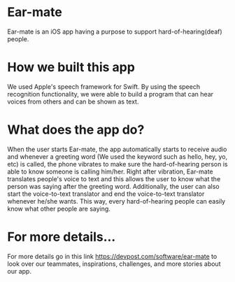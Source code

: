 # Ear-mate
Ear-mate is an iOS app having a purpose to support hard-of-hearing(deaf) people.
# How we built this app
We used Apple's speech framework for Swift. 
By using the speech recognition functionality, we were able to build a program that can hear voices from others and can be shown as text.
# What does the app do?
When the user starts Ear-mate, the app automatically starts to receive audio and whenever a greeting word (We used the keyword such as hello, hey, yo, etc) is called, the phone vibrates to make sure the hard-of-hearing person is able to know someone is calling him/her. 
Right after vibration, Ear-mate translates people's voice to text and this allows the user to know what the person was saying after the greeting word. Additionally, the user can also start the voice-to-text translator and end the voice-to-text translator whenever he/she wants. This way, every hard-of-hearing people can easily know what other people are saying.
# For more details...
For more details go in this link https://devpost.com/software/ear-mate to look over our teammates, inspirations, challenges, and more stories about our app.
